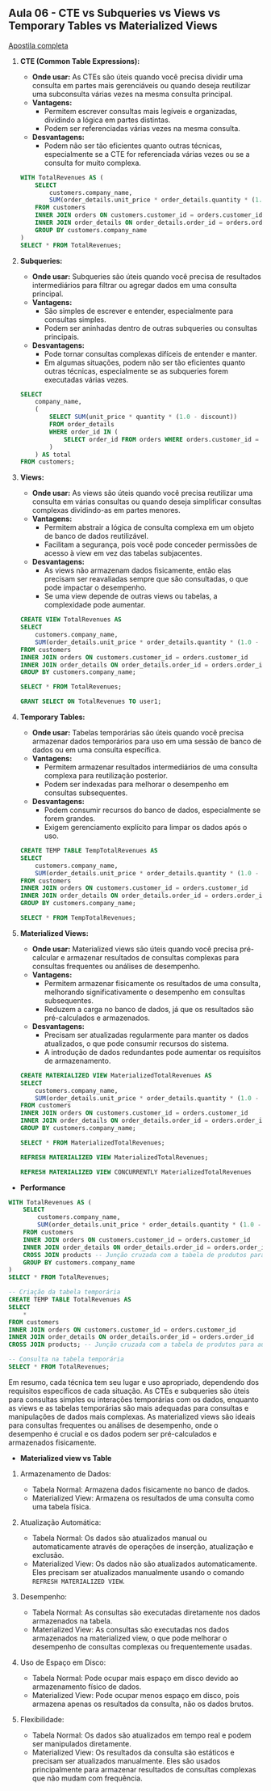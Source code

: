 ## Aula 06 - CTE vs Subqueries vs Views vs Temporary Tables vs Materialized Views

[Apostila completa](https://www.linkedin.com/feed/update/urn:li:activity:7190722950499577856/)

1. **CTE (Common Table Expressions):**
    
    * **Onde usar:** As CTEs são úteis quando você precisa dividir uma consulta em partes mais gerenciáveis ou quando deseja reutilizar uma subconsulta várias vezes na mesma consulta principal.
    * **Vantagens:**
        * Permitem escrever consultas mais legíveis e organizadas, dividindo a lógica em partes distintas.
        * Podem ser referenciadas várias vezes na mesma consulta.
    * **Desvantagens:**
        * Podem não ser tão eficientes quanto outras técnicas, especialmente se a CTE for referenciada várias vezes ou se a consulta for muito complexa.

    ```sql
    WITH TotalRevenues AS (
        SELECT 
            customers.company_name, 
            SUM(order_details.unit_price * order_details.quantity * (1.0 - order_details.discount)) AS total
        FROM customers
        INNER JOIN orders ON customers.customer_id = orders.customer_id
        INNER JOIN order_details ON order_details.order_id = orders.order_id
        GROUP BY customers.company_name
    )
    SELECT * FROM TotalRevenues;
    ```

2. **Subqueries:**
    
    * **Onde usar:** Subqueries são úteis quando você precisa de resultados intermediários para filtrar ou agregar dados em uma consulta principal.
    * **Vantagens:**
        * São simples de escrever e entender, especialmente para consultas simples.
        * Podem ser aninhadas dentro de outras subqueries ou consultas principais.
    * **Desvantagens:**
        * Pode tornar consultas complexas difíceis de entender e manter.
        * Em algumas situações, podem não ser tão eficientes quanto outras técnicas, especialmente se as subqueries forem executadas várias vezes.

    ```sql
    SELECT 
        company_name, 
        (
            SELECT SUM(unit_price * quantity * (1.0 - discount))
            FROM order_details
            WHERE order_id IN (
                SELECT order_id FROM orders WHERE orders.customer_id = customers.customer_id
            )
        ) AS total
    FROM customers;
    ```

3. **Views:**
    
    * **Onde usar:** As views são úteis quando você precisa reutilizar uma consulta em várias consultas ou quando deseja simplificar consultas complexas dividindo-as em partes menores.
    * **Vantagens:**
        * Permitem abstrair a lógica de consulta complexa em um objeto de banco de dados reutilizável.
        * Facilitam a segurança, pois você pode conceder permissões de acesso à view em vez das tabelas subjacentes.
    * **Desvantagens:**
        * As views não armazenam dados fisicamente, então elas precisam ser reavaliadas sempre que são consultadas, o que pode impactar o desempenho.
        * Se uma view depende de outras views ou tabelas, a complexidade pode aumentar.

    ```sql
    CREATE VIEW TotalRevenues AS
    SELECT 
        customers.company_name, 
        SUM(order_details.unit_price * order_details.quantity * (1.0 - order_details.discount)) AS total
    FROM customers
    INNER JOIN orders ON customers.customer_id = orders.customer_id
    INNER JOIN order_details ON order_details.order_id = orders.order_id
    GROUP BY customers.company_name;
    
    SELECT * FROM TotalRevenues;
    ```

    ```sql
    GRANT SELECT ON TotalRevenues TO user1;
    ```

4. **Temporary Tables:**
    
    * **Onde usar:** Tabelas temporárias são úteis quando você precisa armazenar dados temporários para uso em uma sessão de banco de dados ou em uma consulta específica.
    * **Vantagens:**
        * Permitem armazenar resultados intermediários de uma consulta complexa para reutilização posterior.
        * Podem ser indexadas para melhorar o desempenho em consultas subsequentes.
    * **Desvantagens:**
        * Podem consumir recursos do banco de dados, especialmente se forem grandes.
        * Exigem gerenciamento explícito para limpar os dados após o uso.

    ```sql
    CREATE TEMP TABLE TempTotalRevenues AS
    SELECT 
        customers.company_name, 
        SUM(order_details.unit_price * order_details.quantity * (1.0 - order_details.discount)) AS total
    FROM customers
    INNER JOIN orders ON customers.customer_id = orders.customer_id
    INNER JOIN order_details ON order_details.order_id = orders.order_id
    GROUP BY customers.company_name;
    
    SELECT * FROM TempTotalRevenues;
    ```

5. **Materialized Views:**
    
    * **Onde usar:** Materialized views são úteis quando você precisa pré-calcular e armazenar resultados de consultas complexas para consultas frequentes ou análises de desempenho.
    * **Vantagens:**
        * Permitem armazenar fisicamente os resultados de uma consulta, melhorando significativamente o desempenho em consultas subsequentes.
        * Reduzem a carga no banco de dados, já que os resultados são pré-calculados e armazenados.
    * **Desvantagens:**
        * Precisam ser atualizadas regularmente para manter os dados atualizados, o que pode consumir recursos do sistema.
        * A introdução de dados redundantes pode aumentar os requisitos de armazenamento.

    ```sql
    CREATE MATERIALIZED VIEW MaterializedTotalRevenues AS
    SELECT 
        customers.company_name, 
        SUM(order_details.unit_price * order_details.quantity * (1.0 - order_details.discount)) AS total
    FROM customers
    INNER JOIN orders ON customers.customer_id = orders.customer_id
    INNER JOIN order_details ON order_details.order_id = orders.order_id
    GROUP BY customers.company_name;
    
    SELECT * FROM MaterializedTotalRevenues;
    ```

    ```sql
    REFRESH MATERIALIZED VIEW MaterializedTotalRevenues;
    ```

    ```sql
    REFRESH MATERIALIZED VIEW CONCURRENTLY MaterializedTotalRevenues
    ```

* **Performance**

```sql
WITH TotalRevenues AS (
    SELECT 
        customers.company_name, 
        SUM(order_details.unit_price * order_details.quantity * (1.0 - order_details.discount)) AS total
    FROM customers
    INNER JOIN orders ON customers.customer_id = orders.customer_id
    INNER JOIN order_details ON order_details.order_id = orders.order_id
    CROSS JOIN products -- Junção cruzada com a tabela de produtos para aumentar a carga da consulta
    GROUP BY customers.company_name
)
SELECT * FROM TotalRevenues;
```

```sql
-- Criação da tabela temporária
CREATE TEMP TABLE TotalRevenues AS
SELECT 
    *
FROM customers
INNER JOIN orders ON customers.customer_id = orders.customer_id
INNER JOIN order_details ON order_details.order_id = orders.order_id
CROSS JOIN products; -- Junção cruzada com a tabela de produtos para aumentar a carga da consulta

-- Consulta na tabela temporária
SELECT * FROM TotalRevenues;
```


Em resumo, cada técnica tem seu lugar e uso apropriado, dependendo dos requisitos específicos de cada situação. As CTEs e subqueries são úteis para consultas simples ou interações temporárias com os dados, enquanto as views e as tabelas temporárias são mais adequadas para consultas e manipulações de dados mais complexas. As materialized views são ideais para consultas frequentes ou análises de desempenho, onde o desempenho é crucial e os dados podem ser pré-calculados e armazenados fisicamente.

* **Materialized view vs Table**

1. Armazenamento de Dados:
    
    * Tabela Normal: Armazena dados fisicamente no banco de dados.
    * Materialized View: Armazena os resultados de uma consulta como uma tabela física.
2. Atualização Automática:
    
    * Tabela Normal: Os dados são atualizados manual ou automaticamente através de operações de inserção, atualização e exclusão.
    * Materialized View: Os dados não são atualizados automaticamente. Eles precisam ser atualizados manualmente usando o comando `REFRESH MATERIALIZED VIEW`.
3. Desempenho:
    
    * Tabela Normal: As consultas são executadas diretamente nos dados armazenados na tabela.
    * Materialized View: As consultas são executadas nos dados armazenados na materialized view, o que pode melhorar o desempenho de consultas complexas ou frequentemente usadas.
4. Uso de Espaço em Disco:
    
    * Tabela Normal: Pode ocupar mais espaço em disco devido ao armazenamento físico de dados.
    * Materialized View: Pode ocupar menos espaço em disco, pois armazena apenas os resultados da consulta, não os dados brutos.
5. Flexibilidade:
    
    * Tabela Normal: Os dados são atualizados em tempo real e podem ser manipulados diretamente.
    * Materialized View: Os resultados da consulta são estáticos e precisam ser atualizados manualmente. Eles são usados principalmente para armazenar resultados de consultas complexas que não mudam com frequência.